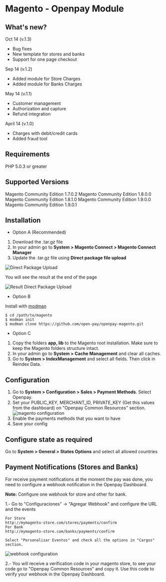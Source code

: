 Magento - Openpay Module
===============

What's new?
---------------
Oct 14 (v.1.3)
- Bug fixes
- New template for stores and banks 
- Support for one page checkout

Sep 14 (v.1.2)
- Added module for Store Charges
- Added module for Banks Charges

May 14 (v.1.1)
- Customer management
- Authorization and capture
- Refund integration

April 14 (v.1.0)
- Charges with debit/credit cards
- Added fraud tool

Requirements
--------------
PHP 5.0.3 or greater

Supported Versions
-------------------
Magento Community Edition 1.7.0.2
Magento Community Edition 1.8.0.0 
Magento Community Edition 1.8.1.0
Magento Community Edition 1.9.0.0
Magento Community Edition 1.9.0.1 

Installation
------------

- Option A (Recommended)

1. Download the .tar.gz file
2. In your admin go to **System > Magento Connect > Magento Connect Manager** 
3. Update the .tar.gz file using **Direct package file upload**

![Direct Package Upload](https://s3.amazonaws.com/images.openpay/direct-package-file-upload.png)

You will see the result at the end of the page

![Result Direct Package Upload](https://s3.amazonaws.com/images.openpay/result-direct-package-file-upload.png)

- Option B

Install with [modman](https://github.com/colinmollenhour/modman)

    $ cd /path/to/magento
    $ modman init
    $ modman clone https://github.com/open-pay/openpay-magento.git

- Option C

1. Copy the folders **app, lib** to the Magento root installation. Make sure to keep the Magento folders structure intact.
2. In your admin go to **System > Cache Management** and clear all caches.
3. Go to **System > IndexManagement** and select all fields. Then click in Reindex Data.

Configuration
--------------
1. Go to **System > Configuration > Sales > Payment Methods**. Select Openpay.
3. Set your PUBLIC_KEY, MERCHANT_ID, PRIVATE_KEY (Get this values from the dashboard) on "Openpay Common Resources" section.
![magento configuration](https://s3.amazonaws.com/images.openpay/magento-config.png)
4. Enable the payments methods that you want to have
5. Save your config

Configure state as required
--------------------
Go to **System > General > States Options** and select all allowed countries

Payment Notifications (Stores and Banks)
--------------------
For receive payment notifications at the moment the pay was done, you need to configure a webhook notification in the Openpay Dashboard.

**Note:** Configure one webhook for store and other for bank.

1.- Go to "Configuraciones" -> "Agregar Webhook" and configure the URL and the events

    For Store
    http://mymagento-store.com/stores/payments/confirm
    For Bank
    http://mymagento-store.com/banks/payments/confirm
    
    Select "Personalizar Eventos" and check all the options in "Cargos" section.
![webhook configuration](https://s3.amazonaws.com/images.openpay/webhook_configuration.png)

2.- You will receive a verification code in your magento store, to see your code go to "Openpay Common Resources" and copy it. Use this code to verify your webhook in the Openpay Dashboard.


